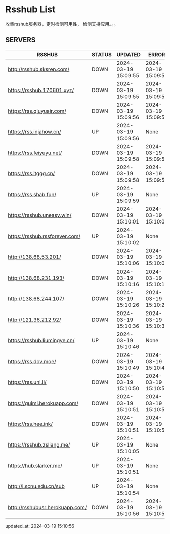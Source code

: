 # Rsshub List

收集rsshub服务器，定时检测可用性， 检测支持应用。。。


## SERVERS

|  RSSHUB   | STATUS  | UPDATED  | ERROR  | TWITTER |  
|  ----  | ----  | ----  | ----  | ---- |  
| http://rsshub.sksren.com/ | DOWN | 2024-03-19 15:09:55 | 2024-03-19 15:09:55 |  
| https://rsshub.170601.xyz/ | DOWN | 2024-03-19 15:09:55 | 2024-03-19 15:09:55 |  
| https://rss.qiuyuair.com/ | DOWN | 2024-03-19 15:09:56 | 2024-03-19 15:09:56 |  
| https://rss.injahow.cn/ | UP | 2024-03-19 15:09:56 | None ||  
| https://rss.feiyuyu.net/ | DOWN | 2024-03-19 15:09:58 | 2024-03-19 15:09:58 |  
| https://rss.itggg.cn/ | DOWN | 2024-03-19 15:09:58 | 2024-03-19 15:09:58 |  
| https://rss.shab.fun/ | UP | 2024-03-19 15:09:59 | None ||  
| https://rsshub.uneasy.win/ | DOWN | 2024-03-19 15:10:01 | 2024-03-19 15:10:01 |  
| https://rsshub.rssforever.com/ | UP | 2024-03-19 15:10:02 | None ||  
| http://138.68.53.201/ | DOWN | 2024-03-19 15:10:06 | 2024-03-19 15:10:06 |  
| http://138.68.231.193/ | DOWN | 2024-03-19 15:10:16 | 2024-03-19 15:10:16 |  
| http://138.68.244.107/ | DOWN | 2024-03-19 15:10:26 | 2024-03-19 15:10:26 |  
| http://121.36.212.92/ | DOWN | 2024-03-19 15:10:36 | 2024-03-19 15:10:36 |  
| https://rsshub.liumingye.cn/ | UP | 2024-03-19 15:10:46 | None ||  
| https://rss.dov.moe/ | DOWN | 2024-03-19 15:10:49 | 2024-03-19 15:10:49 |  
| https://rss.unl.li/ | DOWN | 2024-03-19 15:10:50 | 2024-03-19 15:10:50 |  
| https://guimi.herokuapp.com/ | DOWN | 2024-03-19 15:10:51 | 2024-03-19 15:10:51 |  
| https://rss.hee.ink/ | DOWN | 2024-03-19 15:10:51 | 2024-03-19 15:10:51 |  
| https://rsshub.zsliang.me/ | UP | 2024-03-19 15:10:05 | None |OK|  
| https://hub.slarker.me/ | UP | 2024-03-19 15:10:51 | None ||  
| http://i.scnu.edu.cn/sub | UP | 2024-03-19 15:10:54 | None ||  
| http://rsshubusr.herokuapp.com/ | DOWN | 2024-03-19 15:10:56 | 2024-03-19 15:10:56 |  
  

updated_at: 2024-03-19 15:10:56  
